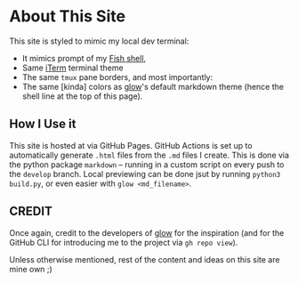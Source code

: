 # About This Site

This site is styled to mimic my local dev terminal:

-    It mimics prompt of my [Fish shell](https://fishshell.com/),
-    Same [iTerm](https://iterm2.com/) terminal theme
-    The same `tmux` pane borders, and most importantly:
-    The same [kinda] colors as [glow](https://github.com/charmbracelet/glow)'s default markdown theme (hence the shell line at the top of this page).

## How I Use it
This site is hosted at[](https://github.com/RVRX/blog) via GitHub Pages.
GitHub Actions is set up to automatically generate `.html` files from the `.md` files I create.
This is done via the python package `markdown` – running in a custom script on every push to the `develop` branch.
Local previewing can be done jsut by running `python3 build.py`, or even easier with `glow <md_filename>`.

## CREDIT
Once again, credit to the developers of [glow](https://github.com/charmbracelet/glow) for the inspiration (and for the GitHub CLI for introducing me to the project via `gh repo view`).

Unless otherwise mentioned, rest of the content and ideas on this site are mine own ;)
